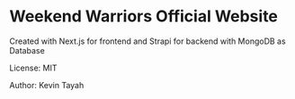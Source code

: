 # Weekend Warriors Official Website

Created with Next.js for frontend and Strapi for backend with MongoDB as Database

License: MIT

Author: Kevin Tayah
